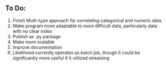 ## To Do: ##

1. Finish Multi-type approach for correlating categorical and numeric data
2. Make program more adaptable to more difficult data, particularly data with no clear index
3. Publish as .py package
5. Make more scalable
6. Improve documentation
7. Likelihood currently operates as batch job, though it could be significantly more useful if it utilized streaming
